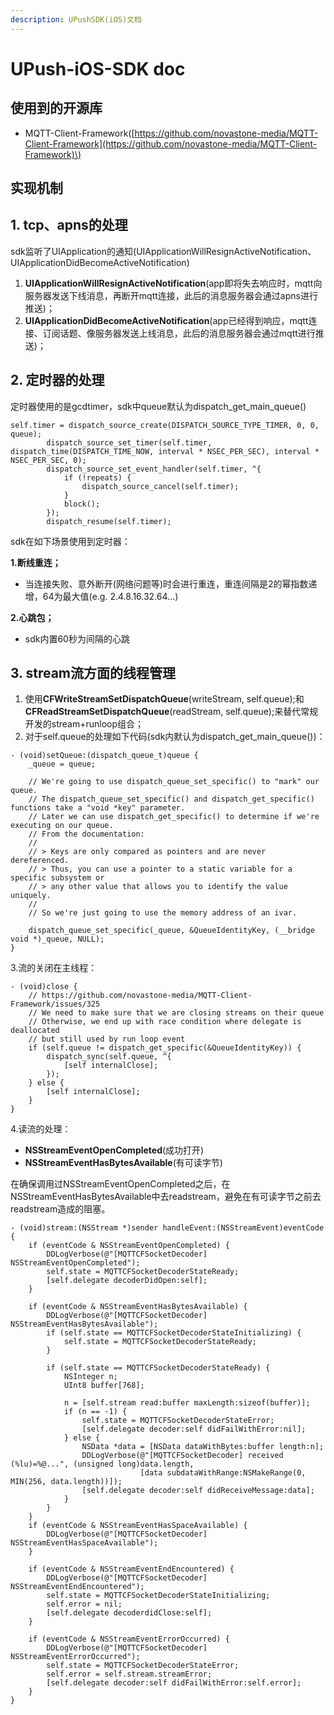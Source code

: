 ```yaml
---
description: UPushSDK(iOS)文档
---
```


# UPush-iOS-SDK doc

## 使用到的开源库

* MQTT-Client-Framework\([https://github.com/novastone-media/MQTT-Client-Framework](https://github.com/novastone-media/MQTT-Client-Framework)\)

## 实现机制

## 1. tcp、apns的处理

sdk监听了UIApplication的通知\(UIApplicationWillResignActiveNotification、UIApplicationDidBecomeActiveNotification\)

1. **UIApplicationWillResignActiveNotification**\(app即将失去响应时，mqtt向服务器发送下线消息，再断开mqtt连接，此后的消息服务器会通过apns进行推送\)；
2. **UIApplicationDidBecomeActiveNotification**\(app已经得到响应，mqtt连接、订阅话题、像服务器发送上线消息，此后的消息服务器会通过mqtt进行推送\)；

## 2. 定时器的处理

定时器使用的是gcdtimer，sdk中queue默认为dispatch\_get\_main\_queue\(\)

```text
self.timer = dispatch_source_create(DISPATCH_SOURCE_TYPE_TIMER, 0, 0, queue);
        dispatch_source_set_timer(self.timer, dispatch_time(DISPATCH_TIME_NOW, interval * NSEC_PER_SEC), interval * NSEC_PER_SEC, 0);
        dispatch_source_set_event_handler(self.timer, ^{
            if (!repeats) {
                dispatch_source_cancel(self.timer);
            }
            block();
        });
        dispatch_resume(self.timer);
```

sdk在如下场景使用到定时器：

**1.断线重连；**

* 当连接失败、意外断开\(网络问题等\)时会进行重连，重连间隔是2的幂指数递增，64为最大值\(e.g. 2.4.8.16.32.64...\)

**2.心跳包；**

* sdk内置60秒为间隔的心跳

## 3. stream流方面的线程管理

1. 使用**CFWriteStreamSetDispatchQueue**\(writeStream, self.queue\);和**CFReadStreamSetDispatchQueue**\(readStream, self.queue\);来替代常规开发的stream+runloop组合；
2. 对于self.queue的处理如下代码\(sdk内默认为dispatch\_get\_main\_queue\(\)\)：

```text
- (void)setQueue:(dispatch_queue_t)queue {
    _queue = queue;
    
    // We're going to use dispatch_queue_set_specific() to "mark" our queue.
    // The dispatch_queue_set_specific() and dispatch_get_specific() functions take a "void *key" parameter.
    // Later we can use dispatch_get_specific() to determine if we're executing on our queue.
    // From the documentation:
    //
    // > Keys are only compared as pointers and are never dereferenced.
    // > Thus, you can use a pointer to a static variable for a specific subsystem or
    // > any other value that allows you to identify the value uniquely.
    //
    // So we're just going to use the memory address of an ivar.
    
    dispatch_queue_set_specific(_queue, &QueueIdentityKey, (__bridge void *)_queue, NULL);
}
```

3.流的关闭在主线程：

```text
- (void)close {
    // https://github.com/novastone-media/MQTT-Client-Framework/issues/325
    // We need to make sure that we are closing streams on their queue
    // Otherwise, we end up with race condition where delegate is deallocated
    // but still used by run loop event
    if (self.queue != dispatch_get_specific(&QueueIdentityKey)) {
        dispatch_sync(self.queue, ^{
            [self internalClose];
        });
    } else {
        [self internalClose];
    }
}
```

4.读流的处理：

* **NSStreamEventOpenCompleted**\(成功打开\)
* **NSStreamEventHasBytesAvailable**\(有可读字节\)

在确保调用过NSStreamEventOpenCompleted之后，在NSStreamEventHasBytesAvailable中去readstream，避免在有可读字节之前去readstream造成的阻塞。

```text
- (void)stream:(NSStream *)sender handleEvent:(NSStreamEvent)eventCode {
    if (eventCode & NSStreamEventOpenCompleted) {
        DDLogVerbose(@"[MQTTCFSocketDecoder] NSStreamEventOpenCompleted");
        self.state = MQTTCFSocketDecoderStateReady;
        [self.delegate decoderDidOpen:self];
    }
    
    if (eventCode & NSStreamEventHasBytesAvailable) {
        DDLogVerbose(@"[MQTTCFSocketDecoder] NSStreamEventHasBytesAvailable");
        if (self.state == MQTTCFSocketDecoderStateInitializing) {
            self.state = MQTTCFSocketDecoderStateReady;
        }
        
        if (self.state == MQTTCFSocketDecoderStateReady) {
            NSInteger n;
            UInt8 buffer[768];
            
            n = [self.stream read:buffer maxLength:sizeof(buffer)];
            if (n == -1) {
                self.state = MQTTCFSocketDecoderStateError;
                [self.delegate decoder:self didFailWithError:nil];
            } else {
                NSData *data = [NSData dataWithBytes:buffer length:n];
                DDLogVerbose(@"[MQTTCFSocketDecoder] received (%lu)=%@...", (unsigned long)data.length,
                             [data subdataWithRange:NSMakeRange(0, MIN(256, data.length))]);
                [self.delegate decoder:self didReceiveMessage:data];
            }
        }
    }
    if (eventCode & NSStreamEventHasSpaceAvailable) {
        DDLogVerbose(@"[MQTTCFSocketDecoder] NSStreamEventHasSpaceAvailable");
    }
    
    if (eventCode & NSStreamEventEndEncountered) {
        DDLogVerbose(@"[MQTTCFSocketDecoder] NSStreamEventEndEncountered");
        self.state = MQTTCFSocketDecoderStateInitializing;
        self.error = nil;
        [self.delegate decoderdidClose:self];
    }
    
    if (eventCode & NSStreamEventErrorOccurred) {
        DDLogVerbose(@"[MQTTCFSocketDecoder] NSStreamEventErrorOccurred");
        self.state = MQTTCFSocketDecoderStateError;
        self.error = self.stream.streamError;
        [self.delegate decoder:self didFailWithError:self.error];
    }
}
```

